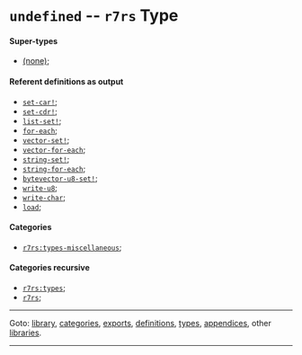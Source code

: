 

<a id='type__r7rs__undefined'></a>

# `undefined` -- `r7rs` Type


<a id='type__r7rs__undefined__super-types'></a>

#### Super-types

 * [(none)](../../r7rs/types/_index.md#toc__r7rs__types);


<a id='type__r7rs__undefined__referent-definitions-output'></a>

#### Referent definitions as output

 * [`set-car!`](../../r7rs/definitions/set-car_21.md#definition__r7rs__set-car_21);
 * [`set-cdr!`](../../r7rs/definitions/set-cdr_21.md#definition__r7rs__set-cdr_21);
 * [`list-set!`](../../r7rs/definitions/list-set_21.md#definition__r7rs__list-set_21);
 * [`for-each`](../../r7rs/definitions/for-each.md#definition__r7rs__for-each);
 * [`vector-set!`](../../r7rs/definitions/vector-set_21.md#definition__r7rs__vector-set_21);
 * [`vector-for-each`](../../r7rs/definitions/vector-for-each.md#definition__r7rs__vector-for-each);
 * [`string-set!`](../../r7rs/definitions/string-set_21.md#definition__r7rs__string-set_21);
 * [`string-for-each`](../../r7rs/definitions/string-for-each.md#definition__r7rs__string-for-each);
 * [`bytevector-u8-set!`](../../r7rs/definitions/bytevector-u8-set_21.md#definition__r7rs__bytevector-u8-set_21);
 * [`write-u8`](../../r7rs/definitions/write-u8.md#definition__r7rs__write-u8);
 * [`write-char`](../../r7rs/definitions/write-char.md#definition__r7rs__write-char);
 * [`load`](../../r7rs/definitions/load.md#definition__r7rs__load);


<a id='type__r7rs__undefined__categories'></a>

#### Categories

 * [`r7rs:types-miscellaneous`](../../r7rs/categories/r7rs_3a_types-miscellaneous.md#category__r7rs__r7rs_3a_types-miscellaneous);


<a id='type__r7rs__undefined__categories-recursive'></a>

#### Categories recursive

 * [`r7rs:types`](../../r7rs/categories/r7rs_3a_types.md#category__r7rs__r7rs_3a_types);
 * [`r7rs`](../../r7rs/categories/r7rs.md#category__r7rs__r7rs);

----

Goto: [library](../../r7rs/_index.md#library__r7rs), [categories](../../r7rs/categories/_index.md#toc__r7rs__categories), [exports](../../r7rs/exports/_index.md#toc__r7rs__exports), [definitions](../../r7rs/definitions/_index.md#toc__r7rs__definitions), [types](../../r7rs/types/_index.md#toc__r7rs__types), [appendices](../../r7rs/appendices/_index.md#toc__r7rs__appendices), other [libraries](../../_libraries.md#toc__libraries).

----

